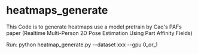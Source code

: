 # heatmaps_generate
This Code is to generate heatmaps use a model pretrain by Cao's PAFs paper
(Realtime Multi-Person 2D Pose Estimation Using Part Affinity Fields)

Run: python heatmap_generate.py --dataset xxx --gpu 0_or_1